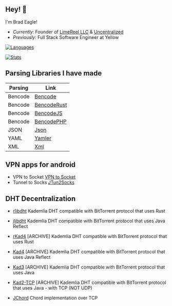 <h2>Hey! 🐙</h2>

I'm Brad Eagle! 
- <i>Currently:</i> Founder of [LimeReel LLC](https://limereel.com) & [Uncentralized](https://uncentralized.com)
- <i>Previously:</i> Full Stack Software Engineer at Yellow

[![Languages](https://github-readme-stats.vercel.app/api/top-langs/?username=drbrad&layout=compact&langs_count=100&theme=dark)](https://github.com/DrBrad)

[![Stats](https://github-readme-streak-stats.herokuapp.com/?user=DrBrad&theme=gruvbox&hide_border=true)](https://github.com/DrBrad)

Parsing Libraries I have made
-----
| Parsing | Link                                               |
| ---     | ---                                                |
| Bencode | [Bencode](https://github.com/DrBrad/Bencode)       |
| Bencode | [BencodeRust](https://github.com/DrBrad/BencodeRust)   |
| Bencode | [BencodeJS](https://github.com/DrBrad/BencodeJS)   |
| Bencode | [BencodePHP](https://github.com/DrBrad/BencodePHP) |
| JSON    | [Json](https://github.com/DrBrad/Json)             |
| YAML    | [Yamler](https://github.com/DrBrad/Yamler)         |
| XML     | [Xml](https://github.com/DrBrad/Xml)               |

VPN apps for android
-----
- VPN to Socket [VPN to Socket](https://github.com/DrBrad/Android-VPN-to-Socket)
- Tunnel to Socks [JTun2Socks](https://github.com/DrBrad/JTun2Socks)

DHT Decentralization
-----
- [rlibdht](https://github.com/sectorrent/rlibdht) Kademlia DHT compatible with BitTorrent protocol that uses Rust
- [jlibdht](https://github.com/sectorrent/jlibdht) Kademlia DHT compatible with BitTorrent protocol that uses Java Reflect

- [rKad4](https://github.com/DrBrad/rKad4) [ARCHIVE] Kademlia DHT compatible with BitTorrent protocol that uses Rust
- [Kad4](https://github.com/DrBrad/Kad4) [ARCHIVE] Kademlia DHT compatible with BitTorrent protocol that uses Java Reflect
- [Kad3](https://github.com/DrBrad/Kad3) [ARCHIVE] Kademlia DHT compatible with BitTorrent protocol that uses Java
- [Kad2-TCP](https://github.com/DrBrad/Kad2-TCP) [ARCHIVE] Kademlia DHT compatible with BitTorrent protocol that uses Java - with TCP (NOT UDP)
- [JChord](https://github.com/DrBrad/JChord) Chord implementation over TCP
